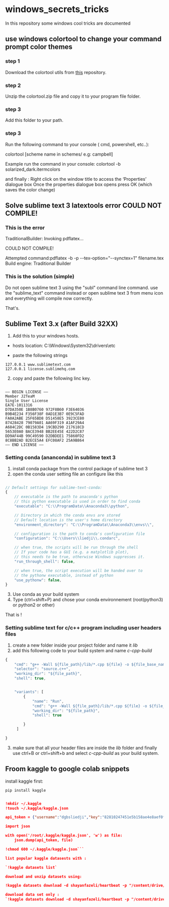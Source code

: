 # windows_secrets_tricks
In this repository some windows cool tricks are documented



## use windows colortool  to change your command prompt color themes

### step 1

Download the colortool utils from [this](https://github.com/Microsoft/Terminal/tree/master/src/tools/ColorTool) repository.

### step 2

Unzip the colortool.zip file and copy it to your program file folder.

### step 3

Add this folder to your path.

### step 3
Run the following command to your console ( cmd, powershell, etc..):

colortool [scheme name in schemes/ e.g: campbell]

Example run the command in your console:
colortool -b solarized_dark.itermcolors

and finally :
Right click on the window title to access the ‘Properties’ dialogue box
Once the properties dialogue box opens press OK (which saves the color change)


## Solve sublime text 3 latextools error COULD NOT COMPILE! 
### This is the error

TraditionalBuilder: Invoking pdflatex... 

COULD NOT COMPILE!

Attempted command:pdflatex -b -p --tex-option="--synctex=1" filename.tex
Build engine: Traditional Builder

### This is the solution (simple)

Do not open sublime text 3 using the "subl" command line command.
use the "sublime_text" command instead or open sublime text 3 from menu icon and everything will compile now correctly.

That's.


  
##  Sublime Text 3.x (after Build 32XX)

1. Add this to your windows hosts.

- hosts location: C:\Windows\System32\drivers\etc

- paste the following strings

```
127.0.0.1 www.sublimetext.com
127.0.0.1 license.sublimehq.com

```

2. copy and paste the following linc key.

```

—– BEGIN LICENSE —–
Member J2TeaM
Single User License
EA7E-1011316
D7DA350E 1B8B0760 972F8B60 F3E64036
B9B4E234 F356F38F 0AD1E3B7 0E9C5FAD
FA0A2ABE 25F65BD8 D51458E5 3923CE80
87428428 79079A01 AA69F319 A1AF29A4
A684C2DC 0B1583D4 19CBD290 217618CD
5653E0A0 BACE3948 BB2EE45E 422D2C87
DD9AF44B 99C49590 D2DBDEE1 75860FD2
8C8BB2AD B2ECE5A4 EFC08AF2 25A9B864
—— END LICENSE ——​

```

### Setting conda (ananconda) in sublime text 3

1. install conda package from the control package of sublime text 3
2. open the conda user setting file an configure like this

```Javascript

// Default settings for sublime-text-conda:
{
    // executable is the path to anaconda's python
    // this python executable is used in order to find conda
    "executable": "C:\\ProgramData\\Anaconda3\\python",

    // Directory in which the conda envs are stored
    // Default location is the user's home directory
    "environment_directory": "C:\\ProgramData\\Anaconda3\\envs\\",

    // configuration is the path to conda's configuration file
    "configuration": "C:\\Users\\liedji\\.condarc",

    // when true, the scripts will be run through the shell
    // If your code has a GUI (e.g. a matplotlib plot),
    // this needs to be true, otherwise Windows suppresses it.
    "run_through_shell": false,

    // when true, the script execution will be handed over to
    // the pythonw executable, instead of python
    "use_pythonw": false,
}

```
3. Use conda as your build system 
4. Type (ctrl+shift+P) and chose your conda environnement (root(python3) or python2 or other)

That is !

### Setting sublime text for c/c++ program including user headers files
1. create a new folder inside your project folder and name it *lib*
2. add this following code to your build system and name *c-cpp-build*

```Javascript
{
    "cmd": "g++ -Wall ${file_path}/lib/*.cpp ${file} -o ${file_base_name} && ${file_base_name}",
    "selector": "source.c++",
    "working_dir": "${file_path}",
    "shell": true,


    "variants": [
        {
            "name": "Run",
            "cmd": "g++ -Wall ${file_path}/lib/*.cpp ${file} -o ${file_base_name} && ${file_base_name}",
            "working_dir": "${file_path}",
            "shell": true

        }
     ]

}

```
3. make sure that all your header files are inside the *lib* folder and finally use ctrl+B or ctrl+shift+b and select *c-cpp-build* as your build system.

## Froom kaggle to google colab snippets

install kaggle first:

`pip install kaggle`

```json

!mkdir ~/.kaggle
!touch ~/.kaggle/kaggle.json

api_token = {"username":"dgbsliedji","key":"82810247451e5b158ae4e8aef0f801eb"}

import json

with open('/root/.kaggle/kaggle.json', 'w') as file:
    json.dump(api_token, file)

!chmod 600 ~/.kaggle/kaggle.json```

list popular kaggle datasests with :

`!kaggle datasets list`

download and unzip datasets using:

!kaggle datasets download -d shayanfazeli/heartbeat -p "/content/drive/My Drive/Colab Datasets" --unzip

download data set only :
`!kaggle datasets download -d shayanfazeli/heartbeat -p "/content/drive/My Drive/Colab Datasets"`

